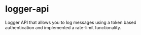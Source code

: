 # logger-api
Logger API that allows you to log messages using a token based authentication and implemented a rate-limit functionality.
